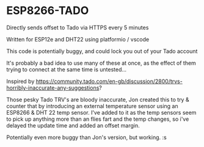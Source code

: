 # ESP8266-TADO
Directly sends offset to Tado via HTTPS every 5 minutes

Written for ESP12e and DHT22 using platformio / vscode

This code is potentially buggy, and could lock you out of your Tado account

It's probably a bad idea to use many of these at once, as the effect of them trying to connect at the same time is untested...

Inspired by https://community.tado.com/en-gb/discussion/2800/trvs-horribly-inaccurate-any-suggestions?

Those pesky Tado TRV's are bloody inaccurate, Jon created this to try & counter that by introducing an external temperature sensor using an ESP8266 & DHT 22 temp sensor. 
I've added to it as the temp sensors seem to pick up anything more than an flies fart and the temp changes, so i've delayed the update time and added an offset margin.

Potentially even more buggy than Jon's version, but working. :s
